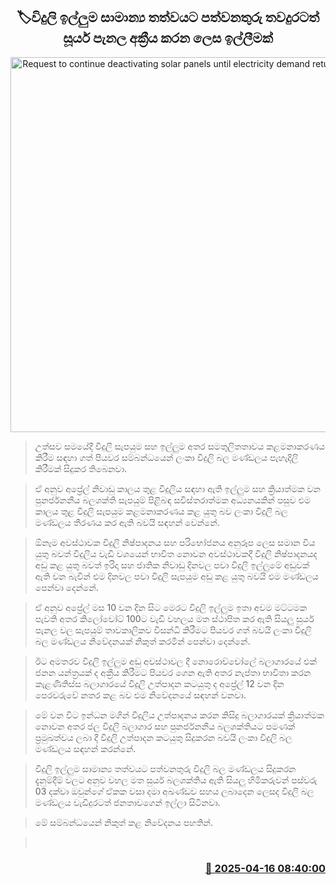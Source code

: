 <p align='center'><b><h2 align='center' title='Request to continue deactivating solar panels until electricity demand returns to normal'>🏷විදුලි ඉල්ලුම සාමාන්‍ය තත්වයට පත්වනතුරු තවදුරටත් සූර්ය පැනල අක්‍රීය කරන ලෙස ඉල්ලීමක්</h2></b></p>
<p align='center'><img src='https://helakuru.sgp1.cdn.digitaloceanspaces.com/esana/images/lib/solar-panel-hospital.jpg' width='600' alt='Request to continue deactivating solar panels until electricity demand returns to normal'></p>

> උත්සව සමයේදී විදුලි සැපයුම සහ ඉල්ලුම අතර සමතුලිතතාවය කළමනාකරණය කිරීම සඳහා ගත් පියවර සම්බන්ධයෙන් ලංකා විදුලි බල මණ්ඩලය පැහැදිලි කිරීමක් සිදුකර තිබෙනවා.

> ඒ අනුව අප්‍රේල් නිවාඩු කාලය තුළ විදුලිය සඳහා ඇති ඉල්ලුම සහ ක්‍රියාත්මක වන පුනර්ජනනීය බලශක්ති සැපයුම් පිළිබඳ සවිස්තරාත්මක අධ්‍යනයකින් පසුව එම කාලය තුළ විදුලි සැපයුම කළමනාකරණය කළ යුතු බව ලංකා විදුලි බල මණ්ඩලය තීරණය කර ඇති බවයි සඳහන් වෙන්නේ.

> ඕනෑම අවස්ථාවක විදුලි නිෂ්පාදනය සහ පරිභෝජනය අනුරූ​ප ලෙස සමාන විය යුතු බවත් විදුලිය වැඩි වශයෙන් භාවිත නොවන අවස්ථාවකදී විදුලි නිෂ්පාදනයද අඩු කළ යුතු බවත් ඉරිදා සහ ජාතික නිවාඩු දිනවල පවා විදුලි ඉල්ලුමේ අඩුවක් ඇති වන බැවින් එම දිනවල පවා විදුලි සැපයුම අඩු කළ යුතු බවයි එම මණ්ඩලය පෙන්වා දෙන්නේ.

> ඒ අනුව අප්‍රේල් මස 10 වන දින සිට මෙරට විදුලි ඉල්ලුම ඉතා අවම මට්ටමක පැවති අතර කිලෝවෝට් 100ට වැඩි වහලය මත ස්ථාපිත කර ඇති සියලු සුර්ය පැනල වල සැපයුම් තාවකාලිකව විසන්ධි කිරීමට පියවර ගත් බවයි ලංකා විදුලි බල මණ්ඩලය නි‍වේදනයක් නිකුත් කරමින් පෙන්වා දෙන්නේ.

> ඊට අමතරව විදුලි ඉල්ලුම අඩු අවස්ථාවල දී නොරොච්චෝලේ බලාගාරයේ එක් ජනන යන්ත්‍රයක් ද අක්‍රීය කිරීමට පියවර ගෙන ඇති අතර නැප්තා භාවිතා කරන කැළණිතිස්ස බලාගාරයේ විදුලි උත්පාදන කටයුතු ද අප්‍රේල් 12 වන දින පෙරවරුවේ නතර කළ බව එම නිවේදනයේ සඳහන් වනවා. 

> මේ වන විට ඉන්ධන මගින් විදුලිය උත්පාදනය කරන කිසිදු බලාගාරයක් ක්‍රියාත්මක නොවන අතර ජල විදුලි බලාගාර සහ පුනර්ජනනීය බලශක්තියට පමණක් ප්‍රමුඛත්වය ලබා දී විදුලි උත්පාදන කටයුතු සිදුකරන බවයි ලංකා විදුලි බල මණ්ඩලය සඳහන් කරන්නේ.

> විදුලි ඉල්ලුම සාමාන්‍ය තත්වයට පත්වනතුරු විදුලි බල මණ්ඩලය සිදුකරන දැනුම්දීම් වලට අනුව වහල මත සුර්ය බලශක්තිය ඇති සියලු හිමිකරුවන් පස්වරු 03 දක්වා ඔවුන්ගේ ඒකක වසා දමා අඛණ්ඩව සහය ලබාදෙන ලෙසද විදුලි බල මණ්ඩලය වැඩිදුරටත් ජනතාවගෙන් ඉල්ලා සිටිනවා.

> මේ සම්බන්ධයෙන් නිකුත් කළ නිවේදනය පහතින්. 

>  



<h3 align='right'><a href='https://www.helakuru.lk/esana/p/109242/'>📅 2025-04-16 08:40:00</a></h3>
